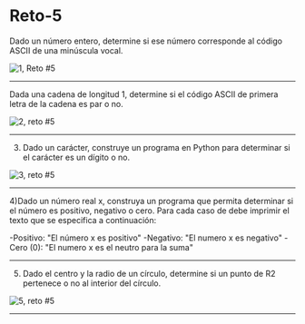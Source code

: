 # Reto-5

Dado un número entero, determine si ese número corresponde al código ASCII de una minúscula vocal.


![1, Reto #5](https://user-images.githubusercontent.com/124641609/227629015-3c6eeff0-4e12-44af-9178-c6933d7c50d4.JPG)


---


Dada una cadena de longitud 1, determine si el código ASCII de primera letra de la cadena es par o no.

![2, reto #5](https://user-images.githubusercontent.com/124641609/227629429-7a45ad87-1579-40a5-a19f-70ced9ae22ea.JPG)


---

3) Dado un carácter, construye un programa en Python para determinar si el carácter es un dígito o no.

![3, reto #5](https://user-images.githubusercontent.com/124641609/227632383-4ce65b8b-24bb-4d57-87b8-bcc621b67bf2.JPG)

---

4)Dado un número real x, construya un programa que permita determinar si el número es positivo, negativo o cero. Para cada caso de debe imprimir el texto que se especifica a continuación:

-Positivo: "El número x es positivo"
-Negativo: "El numero x es negativo"
-Cero (0): "El numero x es el neutro para la suma"

---

5) Dado el centro y la radio de un círculo, determine si un punto de R2 pertenece o no al interior del círculo.


![5, reto #5](https://user-images.githubusercontent.com/124641609/227637466-d591eed6-3ca5-4de4-ba77-38c18deb67b6.JPG)

---


